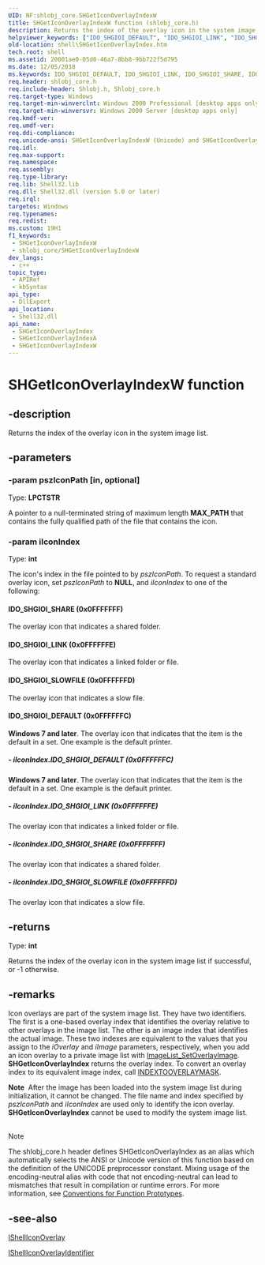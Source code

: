 ```yaml
---
UID: NF:shlobj_core.SHGetIconOverlayIndexW
title: SHGetIconOverlayIndexW function (shlobj_core.h)
description: Returns the index of the overlay icon in the system image list. (Unicode)
helpviewer_keywords: ["IDO_SHGIOI_DEFAULT", "IDO_SHGIOI_LINK", "IDO_SHGIOI_SHARE", "IDO_SHGIOI_SLOWFILE", "SHGetIconOverlayIndex", "SHGetIconOverlayIndex function [Windows Shell]", "SHGetIconOverlayIndexW", "_win32_SHGetIconOverlayIndex", "shell.SHGetIconOverlayIndex", "shlobj_core/SHGetIconOverlayIndex", "shlobj_core/SHGetIconOverlayIndexW"]
old-location: shell\SHGetIconOverlayIndex.htm
tech.root: shell
ms.assetid: 20001ae0-05d0-46a7-8bb8-9bb722f5d795
ms.date: 12/05/2018
ms.keywords: IDO_SHGIOI_DEFAULT, IDO_SHGIOI_LINK, IDO_SHGIOI_SHARE, IDO_SHGIOI_SLOWFILE, SHGetIconOverlayIndex, SHGetIconOverlayIndex function [Windows Shell], SHGetIconOverlayIndexA, SHGetIconOverlayIndexW, _win32_SHGetIconOverlayIndex, shell.SHGetIconOverlayIndex, shlobj_core/SHGetIconOverlayIndex, shlobj_core/SHGetIconOverlayIndexA, shlobj_core/SHGetIconOverlayIndexW
req.header: shlobj_core.h
req.include-header: Shlobj.h, Shlobj_core.h
req.target-type: Windows
req.target-min-winverclnt: Windows 2000 Professional [desktop apps only]
req.target-min-winversvr: Windows 2000 Server [desktop apps only]
req.kmdf-ver: 
req.umdf-ver: 
req.ddi-compliance: 
req.unicode-ansi: SHGetIconOverlayIndexW (Unicode) and SHGetIconOverlayIndexA (ANSI)
req.idl: 
req.max-support: 
req.namespace: 
req.assembly: 
req.type-library: 
req.lib: Shell32.lib
req.dll: Shell32.dll (version 5.0 or later)
req.irql: 
targetos: Windows
req.typenames: 
req.redist: 
ms.custom: 19H1
f1_keywords:
 - SHGetIconOverlayIndexW
 - shlobj_core/SHGetIconOverlayIndexW
dev_langs:
 - c++
topic_type:
 - APIRef
 - kbSyntax
api_type:
 - DllExport
api_location:
 - Shell32.dll
api_name:
 - SHGetIconOverlayIndex
 - SHGetIconOverlayIndexA
 - SHGetIconOverlayIndexW
---
```


# SHGetIconOverlayIndexW function


## -description

Returns the index of the overlay icon in the system image list.

## -parameters

### -param pszIconPath [in, optional]

Type: <b>LPCTSTR</b>

A pointer to a null-terminated string of maximum length <b>MAX_PATH</b> that contains the fully qualified path of the file that contains the icon.

### -param iIconIndex

Type: <b>int</b>

The icon's index in the file pointed to by <i>pszIconPath</i>. To request a standard overlay icon, set <i>pszIconPath</i> to <b>NULL</b>, and <i>iIconIndex</i> to one of the following:



#### IDO_SHGIOI_SHARE (0x0FFFFFFF)

The overlay icon that indicates a shared folder.



#### IDO_SHGIOI_LINK (0x0FFFFFFE)

The overlay icon that indicates a linked folder or file.



#### IDO_SHGIOI_SLOWFILE (0x0FFFFFFD)

The overlay icon that indicates a slow file.



#### IDO_SHGIOI_DEFAULT (0x0FFFFFFC)

<b>Windows 7 and later</b>. The overlay icon that indicates that the item is the default in a set. One example is the default printer.


##### - iIconIndex.IDO_SHGIOI_DEFAULT (0x0FFFFFFC)

<b>Windows 7 and later</b>. The overlay icon that indicates that the item is the default in a set. One example is the default printer.


##### - iIconIndex.IDO_SHGIOI_LINK (0x0FFFFFFE)

The overlay icon that indicates a linked folder or file.


##### - iIconIndex.IDO_SHGIOI_SHARE (0x0FFFFFFF)

The overlay icon that indicates a shared folder.


##### - iIconIndex.IDO_SHGIOI_SLOWFILE (0x0FFFFFFD)

The overlay icon that indicates a slow file.

## -returns

Type: <b>int</b>

Returns the index of the overlay icon in the system image list if successful, or -1 otherwise.

## -remarks

Icon overlays are part of the system image list. They have two identifiers. The first is a one-based overlay index that identifies the overlay relative to other overlays in the image list. The other is an image index that identifies the actual image. These two indexes are equivalent to the values that you assign to the <i>iOverlay</i> and <i>iImage</i> parameters, respectively, when you add an icon overlay to a private image list with <a href="/windows/desktop/api/commctrl/nf-commctrl-imagelist_setoverlayimage">ImageList_SetOverlayImage</a>. <b>SHGetIconOverlayIndex</b> returns the overlay index. To convert an overlay index to its equivalent image index, call <a href="/windows/desktop/api/commctrl/nf-commctrl-indextooverlaymask">INDEXTOOVERLAYMASK</a>.

<div class="alert"><b>Note</b>  After the image has been loaded into the system image list during initialization, it cannot be changed. The file name and index specified by <i>pszIconPath</i> and <i>iIconIndex</i> are used only to identify the icon overlay. <b>SHGetIconOverlayIndex</b> cannot be used to modify the system image list.</div>
<div> </div>




> [!NOTE]
> The shlobj_core.h header defines SHGetIconOverlayIndex as an alias which automatically selects the ANSI or Unicode version of this function based on the definition of the UNICODE preprocessor constant. Mixing usage of the encoding-neutral alias with code that not encoding-neutral can lead to mismatches that result in compilation or runtime errors. For more information, see [Conventions for Function Prototypes](/windows/win32/intl/conventions-for-function-prototypes).

## -see-also

<a href="/windows/desktop/api/shlobj_core/nn-shlobj_core-ishelliconoverlay">IShellIconOverlay</a>



<a href="/windows/desktop/api/shobjidl_core/nn-shobjidl_core-ishelliconoverlayidentifier">IShellIconOverlayIdentifier</a>
